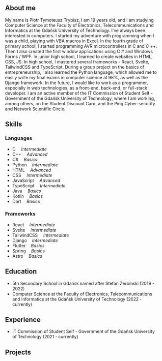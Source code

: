 ## About me

My name is Piotr Tymoteusz Trybisz, I am 19 years old, and I am studying Computer Science at the Faculty of Electronics, Telecommunications and Informatics at the Gdańsk University of Technology. 
I've always been interested in computers. 
I started my adventure with programming when I was a child, playing with VBA macros in Excel. 
In the fourth grade of primary school, I started programming AVR microcontrollers in C and C ++. 
Then I also created the first window applications using C # and Windows Forms / WPF. 
In junior high school, I learned to create websites in HTML, CSS, JS. 
In high school, I mastered several frameworks - React, Svelte, TailwindCSS and TypeScript. 
During a group project on the basics of entrepreneurship, I also learned the Python language, which allowed me to easily write my final exams in computer science at 98%, as well as the Django framework. 
In the future, I would like to work as a programmer, especially in web technologies, as a front-end, back-end, or full-stack developer.
I am an active member of the IT Commission of Student Self - Government of the Gdańsk University of Technology, where I am working, among others, on the Student Discount Card, and the Ping Cyber-security and Network Scientific Circle.

## Skills

### Languages

- C &emsp;*Intermediate*
- C++ &emsp;*Advanced*
- C# &emsp;*Basics*
- Python &emsp;*Intermediate*
- HTML &emsp;*Advanced*
- CSS &emsp;*Intermediate*
- JavaScript &emsp;*Advanced*
- TypeScript &emsp;*Intermediate*
- Java &emsp;*Basics*
- Kotlin &emsp;*Basics*
- Dart &emsp;*Basics*

### Frameworks

- React &emsp;*Intermediate*
- Svelte &emsp;*Intermediate*
- TailwindCSS &emsp;*Intermediate*
- Django &emsp;*Intermediate*
- Flutter &emsp;*Basics*
- Spring &emsp;*Basics*
- Astro &emsp;*Basics*

## Education
- 5th Secondary School in Gdańsk named after Stefan Żeromski (2019 - 2022)
- Computer Science at the Faculty of Electronics, Telecommunications and Informatics at the Gdańsk University of Technology (2022 - currently)

## Experience
- IT Commission of Student Self - Government of the Gdańsk University of Technology (2021 - currently)

## Projects